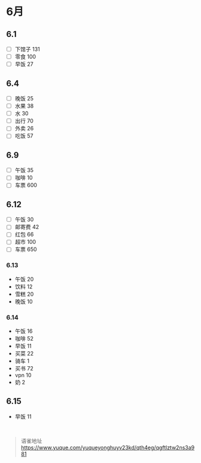 # 6月
## 6.1

- [ ] 下馆子 131
- [ ] 零食 100
- [ ] 早饭 27

## 6.4

- [ ] 晚饭 25
- [ ] 水果 38
- [ ] 水 30
- [ ] 出行 70
- [ ] 外卖 26
- [ ] 吃饭 57

## 6.9

- [ ] 午饭 35
- [ ] 咖啡 10
- [ ] 车票 600

## 6.12

- [ ] 午饭 30
- [ ] 邮寄费 42
- [ ] 红包 66
- [ ] 超市 100
- [ ] 车票 650

### 6.13

- 午饭 20
- 饮料 12
- 雪糕 20
- 晚饭 10

### 6.14

- 午饭 16
- 咖啡 52
- 早饭 11
- 买菜 22
- 骑车 1
- 买书 72
- vpn 10
- 奶 2

## 6.15

- 早饭 11

<br>
  
> 语雀地址 https://www.yuque.com/yuqueyonghuyv23kd/qth4eg/qgftlztw2ns3a981